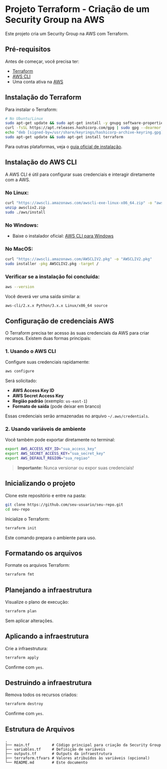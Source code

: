 # Projeto Terraform - Criação de um Security Group na AWS

Este projeto cria um Security Group na AWS com Terraform.

## Pré-requisitos

Antes de começar, você precisa ter:

- [Terraform](https://developer.hashicorp.com/terraform/downloads)
- [AWS CLI](https://docs.aws.amazon.com/cli/latest/userguide/install-cliv2.html)
- Uma conta ativa na [AWS](https://aws.amazon.com/)

## Instalação do Terraform

Para instalar o Terraform:

```bash
# No Ubuntu/Linux
sudo apt-get update && sudo apt-get install -y gnupg software-properties-common curl
curl -fsSL https://apt.releases.hashicorp.com/gpg | sudo gpg --dearmor -o /usr/share/keyrings/hashicorp-archive-keyring.gpg
echo "deb [signed-by=/usr/share/keyrings/hashicorp-archive-keyring.gpg] https://apt.releases.hashicorp.com $(lsb_release -cs) main" | sudo tee /etc/apt/sources.list.d/hashicorp.list
sudo apt-get update && sudo apt-get install terraform
```

Para outras plataformas, veja o [guia oficial de instalação](https://developer.hashicorp.com/terraform/tutorials/aws-get-started/install-cli).

## Instalação do AWS CLI

A AWS CLI é útil para configurar suas credenciais e interagir diretamente com a AWS.

### No Linux:

```bash
curl "https://awscli.amazonaws.com/awscli-exe-linux-x86_64.zip" -o "awscliv2.zip"
unzip awscliv2.zip
sudo ./aws/install
```

### No Windows:

- Baixe o instalador oficial: [AWS CLI para Windows](https://docs.aws.amazon.com/cli/latest/userguide/getting-started-install.html)

### No MacOS:

```bash
curl "https://awscli.amazonaws.com/AWSCLIV2.pkg" -o "AWSCLIV2.pkg"
sudo installer -pkg AWSCLIV2.pkg -target /
```

### Verificar se a instalação foi concluída:

```bash
aws --version
```

Você deverá ver uma saída similar a:

```
aws-cli/2.x.x Python/3.x.x Linux/x86_64 source
```

## Configuração de credenciais AWS

O Terraform precisa ter acesso às suas credenciais da AWS para criar recursos. Existem duas formas principais:

### 1. Usando o AWS CLI

Configure suas credenciais rapidamente:

```bash
aws configure
```

Será solicitado:

- **AWS Access Key ID**
- **AWS Secret Access Key**
- **Região padrão** (exemplo: `us-east-1`)
- **Formato de saída** (pode deixar em branco)

Essas credenciais serão armazenadas no arquivo `~/.aws/credentials`.

### 2. Usando variáveis de ambiente

Você também pode exportar diretamente no terminal:

```bash
export AWS_ACCESS_KEY_ID="sua_access_key"
export AWS_SECRET_ACCESS_KEY="sua_secret_key"
export AWS_DEFAULT_REGION="sua_regiao"
```

> **Importante:** Nunca versionar ou expor suas credenciais!

## Inicializando o projeto

Clone este repositório e entre na pasta:

```bash
git clone https://github.com/seu-usuario/seu-repo.git
cd seu-repo
```

Inicialize o Terraform:

```bash
terraform init
```

Este comando prepara o ambiente para uso.

## Formatando os arquivos

Formate os arquivos Terraform:

```bash
terraform fmt
```

## Planejando a infraestrutura

Visualize o plano de execução:

```bash
terraform plan
```

Sem aplicar alterações.

## Aplicando a infraestrutura

Crie a infraestrutura:

```bash
terraform apply
```

Confirme com `yes`.

## Destruindo a infraestrutura

Remova todos os recursos criados:

```bash
terraform destroy
```

Confirme com `yes`.

## Estrutura de Arquivos

```
.
├── main.tf          # Código principal para criação da Security Group
├── variables.tf     # Definição de variáveis
├── outputs.tf       # Outputs da infraestrutura
├── terraform.tfvars # Valores atribuídos às variáveis (opcional)
└── README.md        # Este documento
```